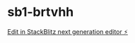 # sb1-brtvhh

[Edit in StackBlitz next generation editor ⚡️](https://stackblitz.com/~/github.com/itssalvin/sb1-brtvhh)